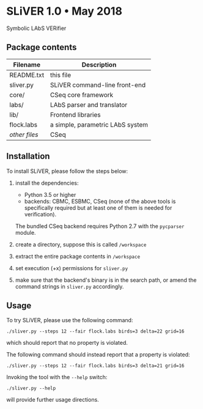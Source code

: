 
# SLiVER 1.0 • May 2018

Symbolic LAbS VERifier

## Package contents 

|Filename|Description
|------------------|----------------------------------|
|README.txt        |this file|
|sliver.py         |SLiVER command-line front-end|
|core/             |CSeq core framework|
|labs/             |LAbS parser and translator|
|lib/              |Frontend libraries|
|flock.labs        |a simple, parametric LAbS system|
|*other files*     |CSeq|


## Installation

To install SLiVER, please follow the steps below:

1. install the dependencies:
    - Python 3.5 or higher
    - backends: CBMC, ESBMC, CSeq
      (none of the above tools is specifically required
      but at least one of them is needed for verification).
    
   The bundled CSeq backend requires Python 2.7 with the `pycparser` module.

2. create a directory, suppose this is called `/workspace`

3. extract the entire package contents in `/workspace`

4. set execution (+x) permissions for `sliver.py`

5. make sure that the backend's binary is in the search path, or
   amend the command strings in `sliver.py` accordingly.


## Usage

To try SLiVER, please use the following command:

    ./sliver.py --steps 12 --fair flock.labs birds=3 delta=22 grid=16

which should report that no property is violated.

The following command should instead report that a property is violated:

    ./sliver.py --steps 12 --fair flock.labs birds=3 delta=21 grid=16

Invoking the tool with the `--help` switch:

    ./sliver.py --help

will provide further usage directions.
